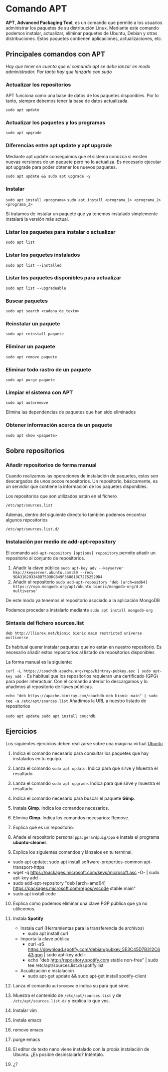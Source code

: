 
# Comando APT
 
**APT**, **Advanced Packaging Tool**, es un comando que permite a los usuarios administrar los paquetes de su distribución Linux. Mediante este comando podemos instalar, actualizar, eliminar paquetes de Ubuntu, Debian y otras distribuciones. Estos paquetes contienen aplicaciones, actualizaciones, etc. 

 
## Principales comandos con APT

  

*Hay que tener en cuenta que el comando apt se debe lanzar en modo administrador. Por tanto hay que lanzarlo con sudo*



### Actualizar los repositorios



APT funciona como una base de datos de los paquetes disponibles. Por lo tanto, siempre debemos tener la base de datos actualizada.  



`sudo apt update`  



### Actualizar los paquetes y los programas

  

`sudo apt upgrade`



### Diferencias entre apt update y apt upgrade


Mediante apt update conseguimos que el sistema conozca si existen nuevas versiones de un paquete pero no lo actualiza. 
Es necesario ejecutar apt upgrade para poder obtener los nuevos paquetes. 



`sudo apt update && sudo apt upgrade -y`



### Instalar

  

`sudo apt install <programa>`
`sudo apt install <programa_1> <programa_2> <programa_3>`



Si tratamos de instalar un paquete que ya tenemos instalado simplemente instalará la versión más actual.

  

### Listar los paquetes para instalar o actualizar

  

`sudo apt list`

  

### Listar los paquetes instalados

  

`sudo apt list --installed`

  

### Listar los paquetes disponibles para actualizar

  

`sudo apt list --upgradeable`

  

### Buscar paquetes

  

`sudo apt search <cadena_de_texto>`

  

### Reinstalar un paquete

  

`sudo apt reinstall paquete`

  

### Eliminar un paquete

  

`sudo apt remove paquete`

  

### Eliminar todo rastro de un paquete

  

`sudo apt purge paquete`

  

### Limpiar el sistema con APT

  

`sudo apt autoremove`  

Elimina las dependencias de paquetes que han sido eliminados


### Obtener información acerca de un paquete

  

`sudo apt show <paquete>`  


## Sobre repositorios
### Añadir repositorios de forma manual


Cuando realizamos las operaciones de instalación de paquetes, estos son descargados de unos pocos repositorios. 
Un repositorio, básicamente, es un servidor que contiene la información de los paquetes disponibles. 

Los repositorios que son utilizados están en el fichero

`/etc/apt/sources.list`

Además, dentro del siguiente directorio también podemos encontrar algunos repositorios

`/etc/apt/sources.list.d/`

### Instalación por medio de add-apt-repository

El comando `add-apt-repository [options] repository` permite añadir un repositorio al conjunto de repositorios.

1. Añadir la clave pública `sudo apt-key adv --keyserver hkp://keyserver.ubuntu.com:80 --recv 9DA31620334BD75D9DCB49F368818C72E52529D4`
2. Añadir el repositorio `sudo add-apt-repository 'deb [arch=amd64] https://repo.mongodb.org/apt/ubuntu bionic/mongodb-org/4.0 multiverse'`

De este modo ya tenemos el repositorio asociado a la aplicación MongoDB

Podemos proceder a instalarlo mediante `sudo apt install mongodb-org`


### Sintaxis del fichero sources.list

`deb http://lliurex.net/bionic bionic main restricted universe multiverse`

Es habitual querer instalar paquetes que no están en nuestro repositorio.
Es necesario añadir estos repositorios al listado de repositorios disponibles

La forma manual es la siguiente:

`curl -L https://couchdb.apache.org/repo/bintray-pubkey.asc | sudo apt-key add -`
Es habitual que los repositorios requieran una certificado (GPG) para poder interactuar. Con el comando anterior lo descargamos y lo añadimos al repositorio de llaves públicas. 

`echo "deb https://apache.bintray.com/couchdb-deb bionic main" | sudo tee -a /etc/apt/sources.list`
Añadimos la URL a nuestro listado de repositorios

`sudo apt update`.
`sudo apt install couchdb`.

## Ejercicios

Los siguientes ejercicios deben realizarse sobre una máquina virtual [Ubuntu](https://ubuntu.com/download/desktop/thank-you?version=22.04&architecture=amd64)

1. Indica el comando necesario para consultar los paquetes que hay instalados en tu equipo.

2. Lanza el comando `sudo apt update`. Indica para qué sirve y Muestra el resultado.

3. Lanza el comando `sudo apt upgrade`. Indica para qué sirve y muestra el resultado.

4. Indica el comando necesario para buscar el paquete **Gimp**.

5. Instala **Gimp**. Indica los comandos necesarios.

6. Elimina **Gimp**. Indica los comandos necesarios: Remove.

7. Explica qué es un repositorio.

8. Añade el repositorio personal `ppa:gerardpuig/ppa` e instala el programa **ubuntu-cleaner**.

9. Explica los siguientes comandos y lánzalos en tu terminal.

- sudo apt update; sudo apt install software-properties-common apt-transport-https
- wget -q https://packages.microsoft.com/keys/microsoft.asc -O- | sudo apt-key add -
- sudo add-apt-repository "deb [arch=amd64] https://packages.microsoft.com/repos/vscode stable main"
- sudo apt install code

10. Explica cómo podemos eliminar una clave PGP pública que ya no utilicemos.

11. Instala **Spotify**

    -   Instala curl (Herramientas para la transferencia de archivos)
        - sudo apt install curl
    -   Importa la clave pública
        - curl -sS https://download.spotify.com/debian/pubkey_5E3C45D7B312C643.gpg | sudo apt-key add - 
        - echo "deb http://repository.spotify.com stable non-free" | sudo tee /etc/apt/sources.list.d/spotify.list
    -   Acualización e instalación
        - sudo apt-get update && sudo apt-get install spotify-client    

12. Lanza el comando `autoremove` e indica su para qué sirve. 
13. Muestra el contenido de `/etc/apt/sources.list` y de `/etc/apt/sources.list.d/` y explica lo que ves. 
14. Instalar vim
15. Instala emacs
16. remove emacs
17. purge emacs

16. El editor de texto nano viene instalado con la propia instalación de Ubuntu. ¿Es posible desinstalarlo? Inténtalo. 
17. ¿?
